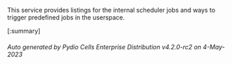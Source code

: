 






This service provides listings for the internal scheduler jobs and ways to trigger predefined jobs in the userspace.

[:summary]

###### Auto generated by Pydio Cells Enterprise Distribution v4.2.0-rc2 on 4-May-2023
